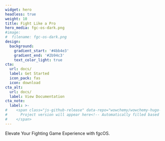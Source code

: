 ```yaml
---
widget: hero
headless: true
weight: 10
title: Fight Like a Pro
hero_media: fgc-os-dark.png
#image:
#  filename: fgc-os-dark.png 
design:
  background:
    gradient_start: '#4bb4e3'
    gradient_end: '#2b94c3'
    text_color_light: true
cta:
  url: docs/
  label: Get Started
  icon_pack: fas
  icon: download
cta_alt:
  url: docs/
  label: View Documentation
cta_note:
  label: >-
#    <span class="js-github-release" data-repo="wowchemy/wowchemy-hugo-themes">
#      Project version will appear here<!-- Automatically filled based on data-repo value -->
#    </span>
---
```


Elevate Your Fighting Game Experience with fgcOS.